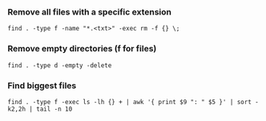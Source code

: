 ### Remove all files with a specific extension
```
find . -type f -name "*.<txt>" -exec rm -f {} \;
```

### Remove empty directories (f for files)
```
find . -type d -empty -delete
```

### Find biggest files
```
find . -type f -exec ls -lh {} + | awk '{ print $9 ": " $5 }' | sort -k2,2h | tail -n 10
```

